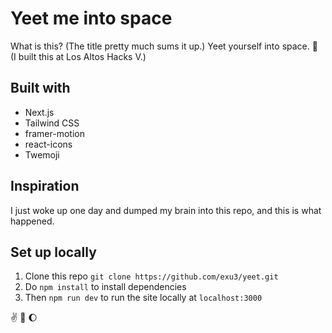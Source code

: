 # Yeet me into space

What is this? (The title pretty much sums it up.) Yeet yourself into space. :rocket: (I built this at Los Altos Hacks V.)

## Built with

- Next.js
- Tailwind CSS
- framer-motion
- react-icons
- Twemoji

## Inspiration

I just woke up one day and dumped my brain into this repo, and this is what happened.

## Set up locally

1. Clone this repo `git clone https://github.com/exu3/yeet.git`
2. Do `npm install` to install dependencies
3. Then `npm run dev` to run the site locally at `localhost:3000`

:v: :rocket: :moon:
